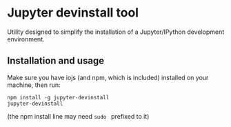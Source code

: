 # Jupyter devinstall tool
Utility designed to simplify the installation of a Jupyter/IPython development environment.

## Installation and usage
Make sure you have iojs (and npm, which is included) installed on your machine, then run:

```
npm install -g jupyter-devinstall
jupyter-devinstall
```

(the npm install line may need `sudo ` prefixed to it)
